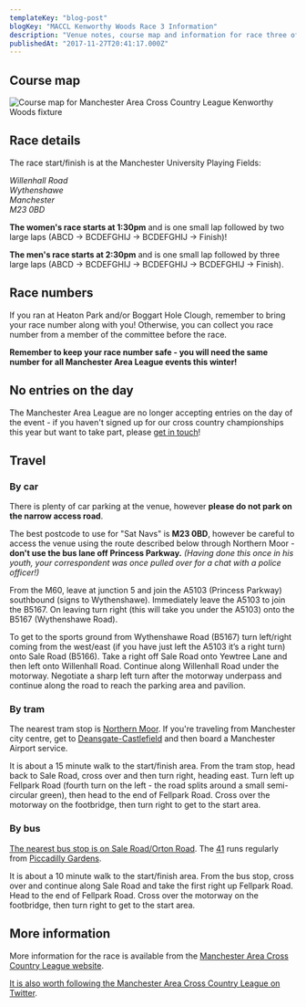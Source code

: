 ```yaml
---
templateKey: "blog-post"
blogKey: "MACCL Kenworthy Woods Race 3 Information"
description: "Venue notes, course map and information for race three of the 2017/18 Manchester Area Cross Country League at Kenworthy Woods on Saturday 2nd December"
publishedAt: "2017-11-27T20:41:17.000Z"
---
```

## Course map
![Course map for Manchester Area Cross Country League Kenworthy Woods fixture](/media/2017-11-maccl-race-3-kenworthy-woods-course-map.jpg)

## Race details
The race start/finish is at the Manchester University Playing Fields:

<address>
Willenhall Road<br>
Wythenshawe<br>
Manchester<br>
M23 0BD
</address>

**The women's race starts at 1:30pm** and is one small lap followed by two large laps (ABCD -> BCDEFGHIJ -> BCDEFGHIJ -> Finish)!

**The men's race starts at 2:30pm** and is one small lap followed by three large laps (ABCD -> BCDEFGHIJ -> BCDEFGHIJ -> BCDEFGHIJ -> Finish).

## Race numbers
If you ran at Heaton Park and/or Boggart Hole Clough, remember to bring your race number along with you! Otherwise, you can collect you race number from a member of the committee before the race.

**Remember to keep your race number safe - you will need the same number for all Manchester Area League events this winter!**

## No entries on the day
The Manchester Area League are no longer accepting entries on the day of the event - if you haven't signed up for our cross country championships this year but want to take part, please [get in touch](/contact)!

## Travel

### By car
There is plenty of car parking at the venue, however **please do not park on the narrow access road**.

The best postcode to use for "Sat Navs" is **M23 0BD**, however be careful to access the venue using the route described below through Northern Moor - **don't use the bus lane off Princess Parkway.** _(Having done this once in his youth, your correspondent was once pulled over for a chat with a police officer!)_

From the M60, leave at junction 5 and join the A5103 (Princess Parkway) southbound (signs to Wythenshawe). Immediately leave the A5103 to join the B5167. On leaving turn right (this will take you under the A5103) onto the B5167 (Wythenshawe Road).

To get to the sports ground from Wythenshawe Road (B5167) turn left/right coming from the west/east (if you have just left the A5103 it’s a right turn) onto Sale Road (B5166). Take a right off Sale Road onto Yewtree Lane and then left onto Willenhall Road. Continue along Willenhall Road under the motorway. Negotiate a sharp left turn after the motorway underpass and continue along the road to reach the parking area and pavilion.

### By tram
The nearest tram stop is [Northern Moor](https://www.tfgm.com/public-transport/tram/stops/northern-moor-tram). If you're traveling from Manchester city centre, get to [Deansgate-Castlefield](https://www.tfgm.com/public-transport/tram/stops/deansgate-castlefield-tram) and then board a Manchester Airport service.

It is about a 15 minute walk to the start/finish area. From the tram stop, head back to Sale Road, cross over and then turn right, heading east. Turn left up Fellpark Road (fourth turn on the left - the road splits around a small semi-circular green), then head to the end of Fellpark Road. Cross over the motorway on the footbridge, then turn right to get to the start area.

### By bus
[The nearest bus stop is on Sale Road/Orton Road](https://www.tfgm.com/public-transport/bus/stops/1800SB47511/41).  The [41](https://www.tfgm.com/public-transport/bus/routes/41-manchester) runs regularly from [Piccadilly Gardens](https://www.tfgm.com/public-transport/bus/stations/manchester-piccadilly-gardens-bus/41).

It is about a 10 minute walk to the start/finish area. From the bus stop, cross over and continue along Sale Road and take the first right up Fellpark Road. Head to the end of Fellpark Road. Cross over the motorway on the footbridge, then turn right to get to the start area.

## More information
More information for the race is available from the [Manchester Area Cross Country League website](http://maccl.co.uk/kenworthy-woods-northern-moor/).

[It is also worth following the Manchester Area Cross Country League on Twitter](https://twitter.com/ManAreaXC).

